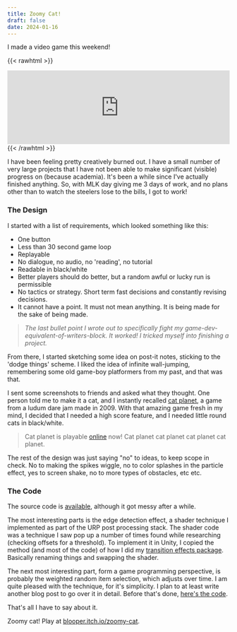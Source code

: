 ```yaml
---
title: Zoomy Cat!
draft: false
date: 2024-01-16
---
```


I made a video game this weekend! 

 {{< rawhtml >}}
<iframe frameborder="0" src="https://itch.io/embed/2470877" width="100%" height="167"><a href="https://blooper.itch.io/zoomy-cat">Zoomy Cat! by Hunter Dyar</a></iframe>
{{< /rawhtml >}}

I have been feeling pretty creatively burned out. I have a small number of very large projects that I have not been able to make significant (visible) progress on (because academia). It's been a while since I've actually finished anything. So, with MLK day giving me 3 days of work, and no plans other than to watch the steelers lose to the bills, I got to work!

### The Design

I started with a list of requirements, which looked something like this:

- One button
- Less than 30 second game loop
- Replayable
- No dialogue, no audio, no 'reading', no tutorial
- Readable in black/white
- Better players should do better, but a random awful or lucky run is permissible
- No tactics or strategy. Short term fast decisions and constantly revising decisions. 
- It cannot have a point. It must not mean anything. It is being made for the sake of being made.

> *The last bullet point I wrote out to specifically fight my game-dev-equivalent-of-writers-block. It worked! I tricked myself into finishing a project.*

From there, I started sketching some idea on post-it notes, sticking to the 'dodge things' scheme. I liked the idea of infinite wall-jumping, remembering some old game-boy platformers from my past, and that was that. 

I sent some screenshots to friends and asked what they thought. One person told me to make it a cat, and I instantly recalled [cat planet](https://twitter.com/sylviefluff/status/1205451485347303427), a game from a ludum dare jam made in 2009. With that amazing game fresh in my mind, I decided that I needed a high score feature, and I needed little round cats in black/white.

>  Cat planet is playable [online](https://love-game.net/catplanet/) now! Cat planet cat planet cat planet cat planet.

The rest of the design was just saying "no" to ideas, to keep scope in check. No to making the spikes wiggle, no to color splashes in the particle effect, yes to screen shake, no to more types of obstacles, etc etc.

### The Code

The source code is [available](https://github.com/hunterdyar/Zoomy-Cat), although it got messy after a while. 

The most interesting parts is the edge detection effect, a shader technique I implemented as part of the URP post processing stack. The shader code was a technique I saw pop up a number of times found while researching (checking offsets for a threshold). To implement it in Unity, I copied the method (and most of the code) of how I did my [transition effects package](https://github.com/hunterdyar/Unity-Transition-Effects). Basically renaming things and swapping the shader.

The next most interesting part, form a game programming perspective, is probably the weighted random item selection, which adjusts over time. I am quite pleased with the technique, for it's simplicity. I plan to at least write another blog post to go over it in detail. Before that's done, [here's the code](https://github.com/hunterdyar/Zoomy-Cat/tree/master/Assets/Scripts/BWeightedSelection).

That's all I have to say about it.

 Zoomy cat! Play at [blooper.itch.io/zoomy-cat](https://blooper.itch.io/zoomy-cat).
